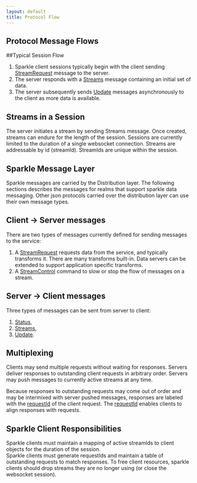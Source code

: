 ```yaml
---
layout: default
title: Protocol Flow
---
```


Protocol Message Flows
---

##Typical Session Flow
1. Sparkle client sessions typically begin with the client sending [StreamRequest](StreamRequest.html) 
message to the server.
1. The server responds with a [Streams](Streams.html) message containing an initial set of data. 
1. The server subsequently sends [Update](Update.html) messages asynchronously to the client as more data is available. 


## Streams in a Session
The server initiates a stream by sending Streams message. 
Once created, streams can endure for the length of the session. 
Sessions are currently limited to the duration of a single websocket connection. 
Streams are addressable by id (streamId). 
StreamIds are unique within the session.

## Sparkle Message Layer
Sparkle messages are carried by the Distribution layer. 
The following sections describes the messages for realms that support sparkle data messaging. 
Other json protocols carried over the distribution layer can use their own message types.

## Client -> Server messages
There are two types of messages currently defined for sending messages to the service:  

  1. A [StreamRequest](StreamRequest.html) requests data from the service, and typically transforms it. 
  There are many transforms built-in.  Data servers can be extended to support application specific transforms.
  1. A [StreamControl](StreamControl.html) command to slow or stop the flow of messages on a stream. 

## Server -> Client messages
Three types of messages can be sent from server to client: 

  1. [Status](Status.html), 
  1. [Streams](Streams.html), 
  1. [Update](Update.html). 


## Multiplexing
Clients may send multiple requests without waiting for responses.
Servers deliver responses to outstanding client requests in arbitrary order. 
Servers may push messages to currently active streams at any time.

Because responses to outstanding requests may come out of order and may be intermixed
with server pushed messages, 
responses are labeled with the [requestId](Distribution.html#requestId) of the client request.
The [requestId](Distribution.html#requestId) enables clients to align responses with requests.

## Sparkle Client Responsibilities
Sparkle clients must maintain a mapping of active streamIds to client objects for the duration of the session.   
Sparkle clients must generate requestIds and maintain a table of outstanding requests to match responses.
To free client resources, sparkle clients should drop streams they are no longer using 
(or close the websocket session).
